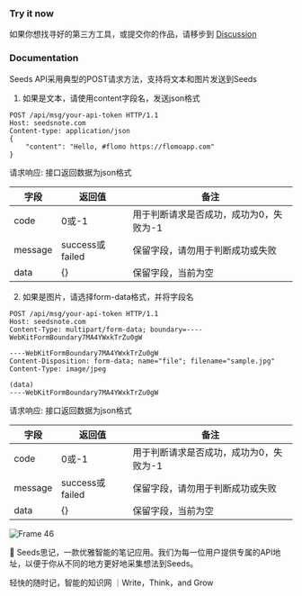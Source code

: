 
### Try it now

如果你想找寻好的第三方工具，或提交你的作品，请移步到 [Discussion](https://github.com/seedsnote/third-party/discussions/categories/ideas-tools)

### Documentation

Seeds API采用典型的POST请求方法，支持将文本和图片发送到Seeds

1. 如果是文本，请使用content字段名，发送json格式

```
POST /api/msg/your-api-token HTTP/1.1
Host: seedsnote.com
Content-type: application/json
{
    "content": "Hello, #flomo https://flomoapp.com"
}
```

请求响应: 接口返回数据为json格式

|字段|返回值|备注|
|-----|-----|------|
|code|0或-1|用于判断请求是否成功，成功为0，失败为-1|
|message|success或failed|保留字段，请勿用于判断成功或失败|
|data|{}|保留字段，当前为空|


2. 如果是图片，请选择form-data格式，并将字段名

```
POST /api/msg/your-api-token HTTP/1.1
Host: seedsnote.com
Content-Type: multipart/form-data; boundary=----WebKitFormBoundary7MA4YWxkTrZu0gW

----WebKitFormBoundary7MA4YWxkTrZu0gW
Content-Disposition: form-data; name="file"; filename="sample.jpg"
Content-Type: image/jpeg

(data)
----WebKitFormBoundary7MA4YWxkTrZu0gW
```

请求响应: 接口返回数据为json格式

|字段|返回值|备注|
|-----|-----|------|
|code|0或-1|用于判断请求是否成功，成功为0，失败为-1|
|message|success或failed|保留字段，请勿用于判断成功或失败|
|data|{}|保留字段，当前为空|


![Frame 46](https://user-images.githubusercontent.com/67967374/123350924-96fa7200-d58e-11eb-9410-d8015228e57e.png) 

🌱 Seeds思记，一款优雅智能的笔记应用。我们为每一位用户提供专属的API地址，以便于你从不同的地方更好地采集想法到Seeds。

轻快的随时记，智能的知识网 ｜Write，Think，and Grow

